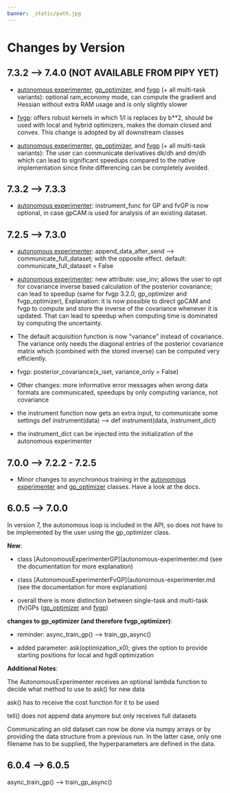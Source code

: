 ```yaml
---
banner: _static/path.jpg
---
```


# Changes by Version

## 7.3.2 --> 7.4.0 (NOT AVAILABLE FROM PIPY YET)

* [autonomous experimenter](autonomous-experimenter.md),
  [gp_optimizer](gp-optimizer.md), and 
  [fvgp](fvgp.md) (+ all multi-task variants):
  optional ram_economy mode, can compute the gradient and Hessian without extra RAM usage and is only slightly slower

* [fvgp](fvgp.md): offers robust kernels in which 1/l is replaces by b**2, should be used with local and hybrid optimizers, makes the domain closed and convex. This change is adopted by all downstream classes

* [autonomous experimenter](autonomous-experimenter.md),
  [gp_optimizer](gp-optimizer.md), and
  [fvgp](fvgp.md) (+ all multi-task variants):
  The user can communicate derivatives dk/dh and dm/dh which can lead to significant speedups compared to the native implementation since finite differencing can be completely avoided.

## 7.3.2 --> 7.3.3

* [autonomous experimenter](autonomous-experimenter.md):
  instrument_func for GP and fvGP is now optional, in case gpCAM is used for analysis of an existing dataset.

## 7.2.5 --> 7.3.0

* [autonomous experimenter](autonomous-experimenter.md):
  append_data_after_send --> communicate_full_dataset; with the opposite effect. default: communicate_full_dataset = False

* [autonomous experimenter](autonomous-experimenter.md):
  new attribute: use_inv; allows the user to opt for covariance inverse based calculation of the posterior covariance; can lead to speedup (same for fvgp 3.2.0, gp_optimizer and fvgp_optimizer), Explanation: it is now possible to direct gpCAM and fvgp to compute and store the inverse of the covariance whenever it is updated. That can lead to speedup when computing time is dominated by computing the uncertainty.

* The default acquisition function is now "variance" instead of covariance. The variance only needs the diagonal entries of the posterior covariance matrix which (combined with the stored inverse) can be computed very efficiently.

* fvgp: posterior_covariance(x_iset, variance_only = False)

* Other changes: more informative error messages when wrong data formats are communicated, speedups by only computing variance, not covariance

* the instrument function now gets an extra input, to communicate some settings def instrument(data) --> def instrument(data, instrument_dict)

* the instrument_dict can be injected into the initialization of the autonomous experimenter

## 7.0.0 --> 7.2.2 - 7.2.5

* Minor changes to asynchronous training in the [autonomous experimenter](autonomous-experimenter.md) and
  [gp_optimizer](gp-optimizer.md) classes. Have a look at the docs.

## 6.0.5 --> 7.0.0

In version 7, the autonomous loop is included in the API, so does not have to be implemented by the user using the gp_optimizer class.

**New**:

* class [AutonomousExperimenterGP](autonomous-experimenter.md (see the documentation for more explanation)

* class [AutonomousExperimenterFvGP](autonomous-experimenter.md (see the documentation for more explanation)

* overall there is more distinction between single-task and multi-task (fv)GPs
  ([gp_optimizer](gp-optimizer.md) and [fvgp](fvgp.md))

**changes to gp_optimizer (and therefore fvgp_optimizer)**:

* reminder: async_train_gp() --> train_gp_async()

* added parameter: ask(optimization_x0); gives the option to provide starting positions for local and hgdl optimization

**Additional Notes**:

The AutonomousExperimenter receives an optional lambda function to decide what method to use to ask() for new data

ask() has to receive the cost function for it to be used

tell() does not append data anymore but only receives full datasets

Communicating an old dataset can now be done via numpy arrays or by providing the data structure from a previous run. In the latter case, only one filename has to be supplied, the hyperparameters are defined in the data. 

## 6.0.4 --> 6.0.5

async_train_gp() --> train_gp_async()